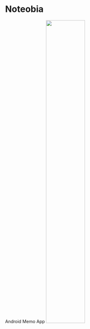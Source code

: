 # Noteobia
Android Memo App
<img src="https://github.com/MU-SA/Noteopia/blob/master/Noteopia/extras/splash.png" height = "50%" width="50%">
